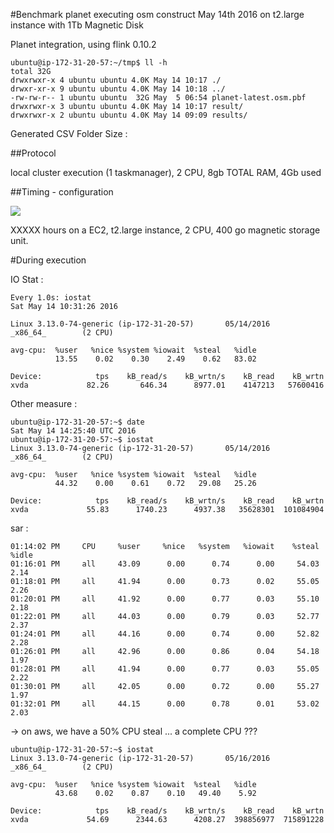 #Benchmark planet executing osm construct May 14th 2016 on t2.large instance with 1Tb Magnetic Disk

Planet integration, using flink 0.10.2

 
	ubuntu@ip-172-31-20-57:~/tmp$ ll -h
	total 32G
	drwxrwxr-x 4 ubuntu ubuntu 4.0K May 14 10:17 ./
	drwxr-xr-x 9 ubuntu ubuntu 4.0K May 14 10:18 ../
	-rw-rw-r-- 1 ubuntu ubuntu  32G May  5 06:54 planet-latest.osm.pbf
	drwxrwxr-x 3 ubuntu ubuntu 4.0K May 14 10:17 result/
	drwxrwxr-x 2 ubuntu ubuntu 4.0K May 14 09:09 results/


Generated CSV Folder Size : 

	


##Protocol

local cluster execution (1 taskmanager), 2 CPU, 8gb TOTAL RAM, 4Gb used


##Timing - configuration

![](timeline.png)

XXXXX hours on a EC2, t2.large instance, 2 CPU, 400 go magnetic storage unit.


#During execution

IO Stat : 

	Every 1.0s: iostat                                                                                                    Sat May 14 10:31:26 2016
	
	Linux 3.13.0-74-generic (ip-172-31-20-57)       05/14/2016      _x86_64_        (2 CPU)
	
	avg-cpu:  %user   %nice %system %iowait  %steal   %idle
	          13.55    0.02    0.30    2.49    0.62   83.02
	
	Device:            tps    kB_read/s    kB_wrtn/s    kB_read    kB_wrtn
	xvda             82.26       646.34      8977.01    4147213   57600416
	
Other measure :
	
	ubuntu@ip-172-31-20-57:~$ date
	Sat May 14 14:25:40 UTC 2016
	ubuntu@ip-172-31-20-57:~$ iostat
	Linux 3.13.0-74-generic (ip-172-31-20-57)       05/14/2016      _x86_64_        (2 CPU)
	
	avg-cpu:  %user   %nice %system %iowait  %steal   %idle
	          44.32    0.00    0.61    0.72   29.08   25.26
	
	Device:            tps    kB_read/s    kB_wrtn/s    kB_read    kB_wrtn
	xvda             55.83      1740.23      4937.38   35628301  101084904

	
	
sar :
	
	01:14:02 PM     CPU     %user     %nice   %system   %iowait    %steal     %idle
	01:16:01 PM     all     43.09      0.00      0.74      0.00     54.03      2.14
	01:18:01 PM     all     41.94      0.00      0.73      0.02     55.05      2.26
	01:20:01 PM     all     41.92      0.00      0.77      0.03     55.10      2.18
	01:22:01 PM     all     44.03      0.00      0.79      0.03     52.77      2.37
	01:24:01 PM     all     44.16      0.00      0.74      0.00     52.82      2.28
	01:26:01 PM     all     42.96      0.00      0.86      0.04     54.18      1.97
	01:28:01 PM     all     41.94      0.00      0.77      0.03     55.05      2.22
	01:30:01 PM     all     42.05      0.00      0.72      0.00     55.27      1.97
	01:32:01 PM     all     44.15      0.00      0.78      0.01     53.02      2.03

-> on aws, we have a 50% CPU steal ... a complete CPU ???

	ubuntu@ip-172-31-20-57:~$ iostat
	Linux 3.13.0-74-generic (ip-172-31-20-57)       05/16/2016      _x86_64_        (2 CPU)
	
	avg-cpu:  %user   %nice %system %iowait  %steal   %idle
	          43.68    0.02    0.87    0.10   49.40    5.92
	
	Device:            tps    kB_read/s    kB_wrtn/s    kB_read    kB_wrtn
	xvda             54.69      2344.63      4208.27  398856977  715891228


